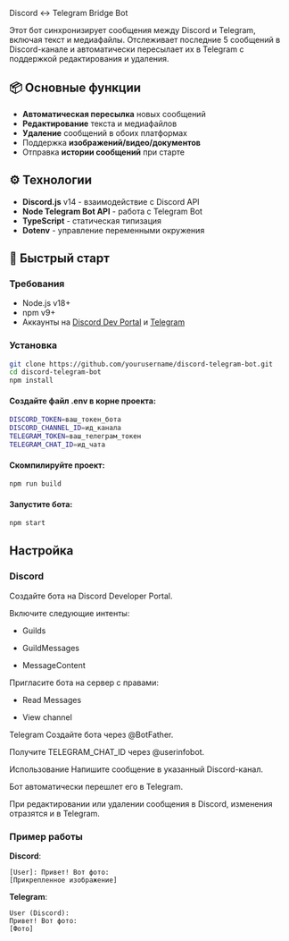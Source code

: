 Discord ↔ Telegram Bridge Bot

Этот бот синхронизирует сообщения между Discord и Telegram, включая текст и медиафайлы. Отслеживает последние 5 сообщений в Discord-канале и автоматически пересылает их в Telegram с поддержкой редактирования и удаления.

## 📦 Основные функции
- **Автоматическая пересылка** новых сообщений
- **Редактирование** текста и медиафайлов
- **Удаление** сообщений в обоих платформах
- Поддержка **изображений/видео/документов**
- Отправка **истории сообщений** при старте

## ⚙️ Технологии
- **Discord.js** v14 - взаимодействие с Discord API
- **Node Telegram Bot API** - работа с Telegram Bot
- **TypeScript** - статическая типизация
- **Dotenv** - управление переменными окружения

## 🚀 Быстрый старт

### Требования
- Node.js v18+
- npm v9+
- Аккаунты на [Discord Dev Portal](https://discord.com/developers) и [Telegram](https://t.me/BotFather)

### Установка
```bash
git clone https://github.com/yourusername/discord-telegram-bot.git
cd discord-telegram-bot
npm install
```

#### Создайте файл .env в корне проекта:
```bash
DISCORD_TOKEN=ваш_токен_бота
DISCORD_CHANNEL_ID=ид_канала
TELEGRAM_TOKEN=ваш_телеграм_токен
TELEGRAM_CHAT_ID=ид_чата
```
#### Скомпилируйте проект:
```bash
npm run build
```

#### Запустите бота:
```bash
npm start
```

## Настройка
### Discord
Создайте бота на Discord Developer Portal.

Включите следующие интенты:

- Guilds

- GuildMessages

- MessageContent

Пригласите бота на сервер с правами:

- Read Messages

- View channel

Telegram
Создайте бота через @BotFather.

Получите TELEGRAM_CHAT_ID через @userinfobot.

Использование
Напишите сообщение в указанный Discord-канал.

Бот автоматически перешлет его в Telegram.

При редактировании или удалении сообщения в Discord, изменения отразятся и в Telegram.

### Пример работы
**Discord**:
```
[User]: Привет! Вот фото:
[Прикрепленное изображение]
```
**Telegram**:
```
User (Discord):
Привет! Вот фото:
[Фото]
```